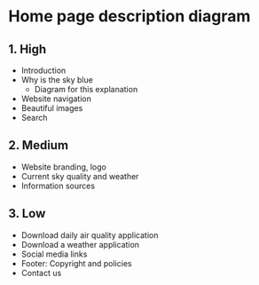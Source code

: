 # Home page description diagram

## 1. High

- Introduction
- Why is the sky blue
	- Diagram for this explanation
- Website navigation
- Beautiful images
- Search

## 2. Medium

- Website branding, logo
- Current sky quality and weather
- Information sources

## 3. Low

- Download daily air quality application
- Download a weather application
- Social media links
- Footer: Copyright and policies
- Contact us

